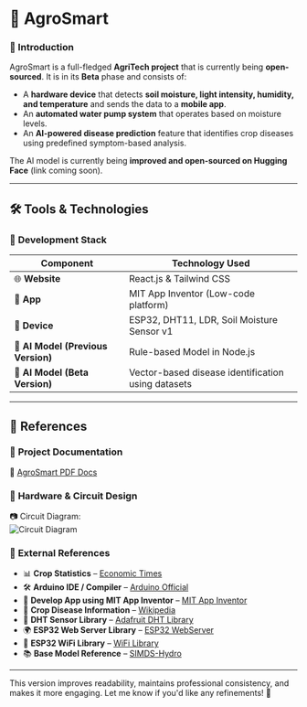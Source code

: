 # 🌾 AgroSmart  

### 🚀 Introduction  
AgroSmart is a full-fledged **AgriTech project** that is currently being **open-sourced**. It is in its **Beta** phase and consists of:  
- A **hardware device** that detects **soil moisture, light intensity, humidity, and temperature** and sends the data to a **mobile app**.  
- An **automated water pump system** that operates based on moisture levels.  
- An **AI-powered disease prediction** feature that identifies crop diseases using predefined symptom-based analysis.  

The AI model is currently being **improved and open-sourced on Hugging Face** (link coming soon).  

---

## 🛠️ Tools & Technologies  

### 📌 **Development Stack**  
| Component      | Technology Used |
|---------------|----------------|
| 🌐 **Website**  | React.js & Tailwind CSS |
| 📱 **App** | MIT App Inventor (Low-code platform) |
| 🔌 **Device** | ESP32, DHT11, LDR, Soil Moisture Sensor v1 |
| 🧠 **AI Model (Previous Version)** | Rule-based Model in Node.js |
| 🤖 **AI Model (Beta Version)** | Vector-based disease identification using datasets |

---

## 📜 References  

### 📖 **Project Documentation**  
📄 [AgroSmart PDF Docs](https://github.com/user-attachments/files/19131258/Agro.Smart.pdf)  

### 📡 **Hardware & Circuit Design**  
📷 Circuit Diagram:  
![Circuit Diagram](https://github.com/user-attachments/assets/987148a8-7878-4f03-ae35-b8ff2cceb7fc)  

### 🔗 **External References**  
- 📊 **Crop Statistics** – [Economic Times](https://economictimes.indiatimes.com)  
- 🛠️ **Arduino IDE / Compiler** – [Arduino Official](https://www.arduino.cc)  
- 📱 **Develop App using MIT App Inventor** – [MIT App Inventor](https://appinventor.mit.edu)  
- 🌱 **Crop Disease Information** – [Wikipedia](https://www.wikipedia.org)  
- 📌 **DHT Sensor Library** – [Adafruit DHT Library](https://github.com/adafruit/DHT-sensor-library)  
- 🌍 **ESP32 Web Server Library** – [ESP32 WebServer](https://github.com/espressif/arduinoesp32/blob/master/libraries/WebServer/src/WebServer.h)  
- 📶 **ESP32 WiFi Library** – [WiFi Library](https://github.com/arduino-libraries/WiFi)  
- 📚 **Base Model Reference** – [SIMDS-Hydro](https://anubhavsc.github.io/SIMDS-Hydro)  

---

This version improves readability, maintains professional consistency, and makes it more engaging. Let me know if you'd like any refinements! 🚀

